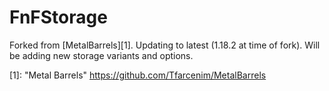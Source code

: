 # FnFStorage
Forked from [MetalBarrels][1]. Updating to latest (1.18.2 at time of fork). Will be adding new storage variants and options.

[1]: "Metal Barrels" https://github.com/Tfarcenim/MetalBarrels
